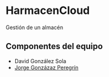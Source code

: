 HarmacenCloud
=============

Gestión de un almacén

## Componentes del equipo

- David González Sola
- [Jorge Gonzázaz Peregrín](https://github.com/Georgevik)
